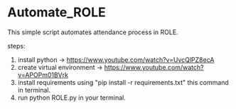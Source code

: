 # Automate_ROLE
This simple script automates attendance process in ROLE.

steps:
1) install python -> https://www.youtube.com/watch?v=UvcQlPZ8ecA
2) create virtual environment -> https://www.youtube.com/watch?v=APOPm01BVrk
3) install requirements using "pip install -r requirements.txt" this command in terminal.
4) run python ROLE.py in your terminal.
